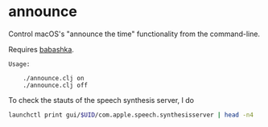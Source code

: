 # announce

Control macOS's "announce the time" functionality from the command-line.

Requires [babashka].
```
Usage:

    ./announce.clj on
    ./announce.clj off
```

To check the stauts of the speech synthesis server, I do

```bash
launchctl print gui/$UID/com.apple.speech.synthesisserver | head -n4
```

[babashka]: https://babashka.org